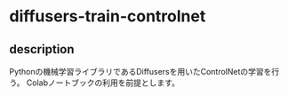 # diffusers-train-controlnet

## description
Pythonの機械学習ライブラリであるDiffusersを用いたControlNetの学習を行う。
Colabノートブックの利用を前提とします。
